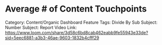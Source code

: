 # Average # of Content Touchpoints

Category: Content/Organic Dashboard
Feature Tags: Divide By
Sub Subject: Number
Subject: Report
Video Link: https://www.loom.com/share/3d58c6bd8cab462eabb9fe55943e33de?sid=5eec6881-a3b3-46ae-9603-1832b4cfff29